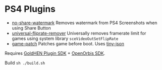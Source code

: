 # PS4 Plugins

- [no-share-watermark](/no-share-watermark) Removes watermark from PS4 Screenshots when using Share Button
- [universal-fliprate-remover](/no-share-watermark) Universally removes framerate limit for games using system library `sceVideoOutSetFlipRate`
- [game-patch](/game-patch) Patches game before boot. Uses [tiny-json](https://github.com/rafagafe/tiny-json)

Requires [GoldHEN Plugin SDK](https://github.com/GoldHEN/) + [OpenOrbis SDK](https://github.com/OpenOrbis/OpenOrbis-PS4-Toolchain).

Build `sh ./build.sh`
